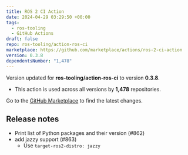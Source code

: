```yaml
---
title: ROS 2 CI Action
date: 2024-04-29 03:29:50 +00:00
tags:
  - ros-tooling
  - GitHub Actions
draft: false
repo: ros-tooling/action-ros-ci
marketplace: https://github.com/marketplace/actions/ros-2-ci-action
version: 0.3.8
dependentsNumber: "1,478"
---
```



Version updated for **ros-tooling/action-ros-ci** to version **0.3.8**.
- This action is used across all versions by **1,478** repositories.

Go to the [GitHub Marketplace](https://github.com/marketplace/actions/ros-2-ci-action) to find the latest changes.

## Release notes

* Print list of Python packages and their version (#862)
* add jazzy support (#863)
   * Use `target-ros2-distro: jazzy`
